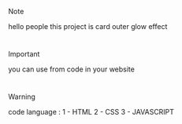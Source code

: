 
> [!NOTE]
> hello people this project is card outer glow effect

#

> [!IMPORTANT]
> you can use from code in your website

#

> [!WARNING]
> code language :
> 1 - HTML
> 2 - CSS
> 3 - JAVASCRIPT
